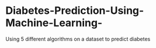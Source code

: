 # Diabetes-Prediction-Using-Machine-Learning-
Using 5 different algorithms on a dataset to predict diabetes 
